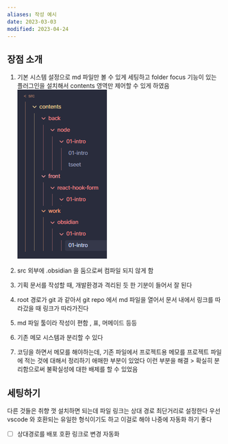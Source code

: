 ```yaml
---
aliases: 작성 예시
date: 2023-03-03
modified: 2023-04-24
---
```


## 장점 소개

1. 기본 시스템 설정으로 md 파일만 볼 수 있게 세팅하고 folder focus 기능이 있는 플러그인을 설치해서 contents 영역만 제어할 수 있게 하였음
	 ![](file/01-intro.png)

2. src 외부에 .obsidian 을 둠으로써 컴파일 되지 않게 함
3. 기획 문서를 작성할 때, 개발환경과 격리된 듯 한 기분이 들어서 잘 된다
4. root 경로가 git 과 같아서 git repo 에서 md 파일을 열어서 문서 내에서 링크를 따라갔을 때 링크가 따라가진다
5. md 파일 툴이라 작성이 편함 , 표, 머메이드 등등
6. 기존 메모 시스템과 분리할 수 있다
7. 코딩을 하면서 메모를 해야하는데,
	 기존 파일에서 프로젝트용 메모를 프로젝트 파일에 적는 것에 대해서 정리하기 애매한 부분이 있었다
	 이런 부분을 해결 > 확실히 분리함으로써 불확실성에 대한 배제를 할 수 있었음

## 세팅하기

다른 것들은 취향 껏 설치하면 되는데
파일 링크는 상대 경로 최단거리로 설정한다
우선 vscode 와 호환되는 유일한 형식이기도 하고 이걸로 해야 나중에 자동화 하기 좋다
- [ ] 상대경로를 배포 호환 링크로 변경 자동화
